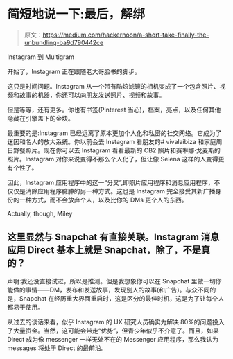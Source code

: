 # 简短地说一下:最后，解绑

> 原文：<https://medium.com/hackernoon/a-short-take-finally-the-unbundling-ba9d790442ce>

Instagram 到 Multigram

开始了，Instagram 正在跟随老大哥脸书的脚步。

这只是时间问题。Instagram 从一个带有酷炫滤镜的相机变成了一个包含照片、视频和故事的机器，你还可以向朋友发送照片、视频和故事。

但是等等，还有更多。你也有书签(Pinterest 当心)，档案，亮点，以及任何其他隐藏在引擎盖下的金块。

最重要的是:Instagram 已经远离了原本更加个人化和私密的社交网络。它成为了迷因和名人的放大系统。你以前会去 Instagram 看朋友的# vivalaibiza 和家庭周日野餐照片。现在你可以去 Instagram 看看最新的 CB2 照片和赛琳娜·戈麦斯的照片。Instagram 对你来说变得不那么个人化了，但让像 Selena 这样的人变得更有个性了。

因此，Instagram 应用程序中的这一“分叉”,即照片应用程序和消息应用程序，不仅仅是消除应用程序臃肿的另一种方式。这也是 Instagram 完全接受其新广播身份的一种方式，而不会放弃个人，以及比你的 DMs 更个人的东西。

Actually, though, Miley

## 这里显然与 Snapchat 有直接关联。Instagram 消息应用 Direct 基本上就是 Snapchat，除了，不是真的？

声明:我还没直接试过，所以是推测。但是我想象你可以在 Snapchat 里做一切你能做的事情——DM，发布和发送故事，发现别人的故事(和广告)。与众不同的是，Snapchat 在经历重大界面重启时，这是区分的最佳时机，这是为了让每个人都易于使用。

从过去的谈话来看，似乎 Instagram 的 UX 研究人员确实为解决 80%的问题投入了大量资金。当然，这可能会带走“优势”，但青少年似乎不介意了。而且，如果 Direct 成为像 messenger 一样无处不在的 Messenger 应用程序，那么我认为 messages 将处于 Direct 的最前沿。